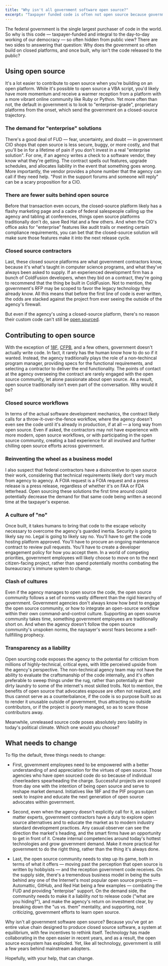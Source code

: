 ```yaml
---
title: "Why isn't all government software open source?"
excerpt: "Taxpayer funded code is often not open source because government prefers closed platforms, is inexperienecd with open source workflows and culture, and creates software as part of a predominantly closed-source supply-chain."
---
```


The federal government is the single largest purchaser of code in the world. So why is this code — taxpayer-funded and integral to the day-to-day working of our democracy — so often hidden from public view? There are two sides to answering that question: Why does the government so often build on closed platforms, and once built, why isn't the code released to the public?

## Using open source

It's a lot easier to contribute to open source when you're building on an open platform. While it's possible to open source a VBA script, you'd likely have more momentum and receive a warmer reception from a platform with a more vibrant online community like Ruby or Python. Yet more often than not, the default in government is to look to "enterprise-grade", proprietary platforms from the onset, which send the government on a closed-source trajectory.

### The demand for "enterprise" solutions

There's a good deal of FUD — fear, uncertainty, and doubt — in government CIO shops that open source is less secure, buggy, or more costly, and that you'll be in for a lifetime of pain if you don't invest in a real "enterprise solution". For one, if an agency writes a check to a software vendor, they know what they're getting. The contract spells out features, upgrade schedules, and allocates liability in the event that something goes wrong. More importantly, the vendor provides a phone number that the agency can call if they need help. "Post in the support forums and someone will reply" can be a scary proposition for a CIO.

### There are fewer suits behind open source

Before that transaction even occurs, the closed-source platform likely has a flashy marketing page and a cadre of federal salespeople calling up the agency and tabling at conferences, things open source platforms traditionally don't do, save Red Hat and a few others. And when the CIO's office asks for "enterprise" features like audit trails or meeting certain compliance requirements, you can bet that the closed-source solution will make sure those features make it into the next release cycle.

### Closed source contractors

Last, these closed source platforms are what government contractors know, because it's what's taught in computer science programs, and what they've always been asked to supply. If an experienced development firm has a bunch of ColdFusion developers, when they bid on a contract, they're going to recommend that the thing be built in ColdFusion. Not to mention, the government's RFP may be scoped to favor the legacy technology they already know. All this means that before the first line of code is ever written, the odds are stacked against the project from ever seeing the outside of the agency's firewall.

But even if the agency's using a closed-source platform, there's no reason their custom code can't still be [open sourced](https://github.com/trending?l=cfm&since=monthly).

## Contributing to open source

With the exception of [18F](https://18f.gsa.gov), [CFPB](http://cfpb.github.io), and a few others, government doesn't actually write code. In fact, it rarely has the human know how to do so if it wanted. Instead, the agency traditionally plays the role of a non-techincal program manager, providing specs for the functional requirements, and selecting a contractor to deliver the end functionality. The points of contact at the agency overseeing the contract are rarely engaged with the open source community, let alone passionate about open source. As a result, open source traditionally isn't even part of the conversation. Why would it be?

### Closed source workflows

In terms of the actual software development mechanics, the contract likely calls for a throw-it-over-the-fence workflow, where the agency doesn't even see the code until it's already in production, if at all — a long way from open source. Even if asked, the contractors may not have experience with more modern, open source workflows, or with participating in the open source community, creating a bad experience for all involved and further chilling open source efforts across government.

### Reinventing the wheel as a business model

I also suspect that federal contractors have a disincentive to open source their work, considering that technical requirements likely don't vary much from agency to agency. A FOIA request is a FOIA request and a press release is a press release, regardless of whether it's on FAA or FDA letterhead. Open sourcing these solutions the first time around could potentially decrease the demand for that same code being written a second time at the taxpayer's expense.

### A culture of "no"

Once built, it takes humans to bring that code to the escape velocity necessary to overcome the agency's guarded inertia. Security is going to likely say no. Legal is going to likely say no. You'll have to get the code hosting platform approved. You'll have to procure an ongoing maintenance contract to review pull requests. You'll have to create a developer engagement policy for how you accept them. In a world of competing priorities, government employees will likely choose to move on to the next citizen-facing project, rather than spend potentially months combating the bureaucracy's immune system to change.

### Clash of cultures

Even if the agency manages to open source the code, the open source community follows a set of norms vastly different than the rigid hierarchy of government. Government agencies don't always know how best to engage the open source community, or how to integrate an open-source workflow within their own command-and-control culture. Supporting an open source community takes time, something government employees are traditionally short on. And when the agency doesn't follow the open source community's unspoken norms, the naysayer's worst fears become a self-fullfilling prophecy.

### Transparency as a liability

Open sourcing code exposes the agency to the potential for criticism from millions of highly-technical, critical eyes, with little perceived upside from the agency's perspective. The non-technical agency team may not have the ability to evaluate the craftsmanship of the code internally, and it's often preferable to sweep things under the rug, rather than potentially air their dirty laundry to some of the internet's most skilled trolls. Not to mention, the benefits of open source that advocates espouse are often not realized, and thus cannot serve as a counterbalance, if the code is so purpose built so as to render it unusable outside of government, thus attracting no outside contributors, or if the project is poorly managed, so as to scare those contributors away.

Meanwhile, unreleased source code poses absolutely zero liability in today's political climate. Which one would you choose?

## What needs to change

To flip the default, three things needs to change:

* First, government employees need to be empowered with a better understanding of and appreciation for the virtues of open source. Those agencies who have open sourced code do so because of individual cheerleaders spearheading the charge. Successful projects are scoped from day one with the intention of being open source and serve to reshape market demand. Initiatives like 18F and the PIF program can seek to inspire and educate the next generation of open source advocates within government.

* Second, even when the agency doesn't explicitly call for it, as subject matter experts, government contractors have a duty to explore open source alternatives and to educate the market as to modern industry standard development practices. Any casual observer can see the direction the market's heading, and the smart firms have an opportunity to get in front of it. Create internal competencies around today's hottest technologies and grow government demand. Make it more practical for government to do the right thing, rather than the thing it's always done.

* Last, the open source community needs to step up its game, both in terms of what it offers — moving past the perception that open source is written by hobbyists — and the reception government code receives. On the supply side, there's a tremendous business model in being the suits behind any one of the Internet's most popular open source projects — Automattic, GitHub, and Red Hat being a few examples — combating the FUD and providing "enterpise" support. On the demand side, the community needs to make it a liability *not* to release code ("what are you hiding?"), and make the agency's return on investment clear, by breaking down the "us vs. them" mentality, and supporting, not criticizing, government efforts to learn open source.

Why isn't all government software open source? Because you've got an entire value chain designed to produce closed source software, a system at equilibrium, with few incentives to rethink itself. Technology has made collaborating in the open easier in recent years, and as a result, the open source ecosystem has exploded. Yet, like all technology, government is still a few years behind mainstream adopters.

Hopefully, with your help, that can change.

